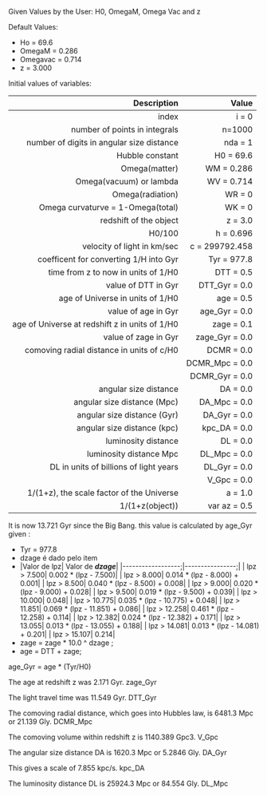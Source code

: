 Given Values by the User:
H0, OmegaM, Omega Vac and z

Default Values:
+ Ho = 69.6
+ OmegaM = 0.286
+ Omegavac = 0.714
+ z = 3.000

Initial values of variables:

|Description | Value |
|---------------:|-------------:|
| index |  i = 0|
| number of points in integrals | n=1000 |
| number of digits in angular size distance | nda = 1 |
| Hubble constant |H0 = 69.6 |
| Omega(matter) | WM = 0.286 |
| Omega(vacuum) or lambda | WV = 0.714 |
| Omega(radiation) | WR = 0 |
|  Omega curvaturve = 1-Omega(total) | WK = 0 |
| redshift of the object | z = 3.0 |
| H0/100 | h = 0.696 |
| velocity of light in km/sec | c = 299792.458 |
| coefficent for converting 1/H into Gyr | Tyr = 977.8 |
| time from z to now in units of 1/H0 | DTT = 0.5
| value of DTT in Gyr | DTT_Gyr = 0.0 |
| age of Universe in units of 1/H0 | age = 0.5 |
| value of age in Gyr | age_Gyr = 0.0|
| age of Universe at redshift z in units of 1/H0 | zage = 0.1 |
| value of zage in Gyr | zage_Gyr = 0.0 |
| comoving radial distance in units of c/H0 | DCMR = 0.0 |
| | DCMR_Mpc = 0.0 |
| | DCMR_Gyr = 0.0 |
| angular size distance | DA = 0.0 |
| angular size distance (Mpc) | DA_Mpc = 0.0 |
| angular size distance (Gyr) | DA_Gyr = 0.0 |
| angular size distance (kpc) | kpc_DA = 0.0 |
| luminosity distance | DL = 0.0 |
| luminosity distance Mpc | DL_Mpc = 0.0 |
| DL in units of billions of light years | DL_Gyr = 0.0 |
| | V_Gpc = 0.0|
| 1/(1+z), the scale factor of the Universe | a = 1.0 |
| 1/(1+z(object)) | var az = 0.5 |

It is now 13.721 Gyr since the Big Bang.
 this value is calculated by age_Gyr
 given : 
  + Tyr = 977.8 
  + dzage é dado pelo item 
  + |Valor de lpz| Valor de ***dzage***|
  |------------------;|----------------;|
 | lpz >  7.500| 0.002 * (lpz -  7.500)|
 | lpz >  8.000| 0.014 * (lpz -  8.000) +  0.001|
 | lpz >  8.500|  0.040 * (lpz -  8.500) +  0.008|
 | lpz >  9.000|  0.020 * (lpz -  9.000) +  0.028|
 | lpz >  9.500|  0.019 * (lpz -  9.500) +  0.039|
 | lpz > 10.000|  0.048|
 | lpz > 10.775|  0.035 * (lpz - 10.775) +  0.048|
 | lpz > 11.851|  0.069 * (lpz - 11.851) +  0.086|
 | lpz > 12.258|  0.461 * (lpz - 12.258) +  0.114|
 | lpz > 12.382|  0.024 * (lpz - 12.382) +  0.171|
 | lpz > 13.055|  0.013 * (lpz - 13.055) +  0.188|
 | lpz > 14.081|  0.013 * (lpz - 14.081) +  0.201|
 | lpz > 15.107|  0.214|
  + zage = zage * 10.0 ^ dzage ;
  + age = DTT + zage;
 
 age_Gyr = age * (Tyr/H0)
 

The age at redshift z was 2.171 Gyr.
zage_Gyr

The light travel time was 11.549 Gyr.
DTT_Gyr

The comoving radial distance, which goes into Hubbles law, is 6481.3 Mpc or 21.139 Gly.
DCMR_Mpc

The comoving volume within redshift z is 1140.389 Gpc3.
V_Gpc

The angular size distance DA is 1620.3 Mpc or 5.2846 Gly.
DA_Gyr

This gives a scale of 7.855 kpc/s.
kpc_DA

The luminosity distance DL is 25924.3 Mpc or 84.554 Gly.
DL_Mpc
